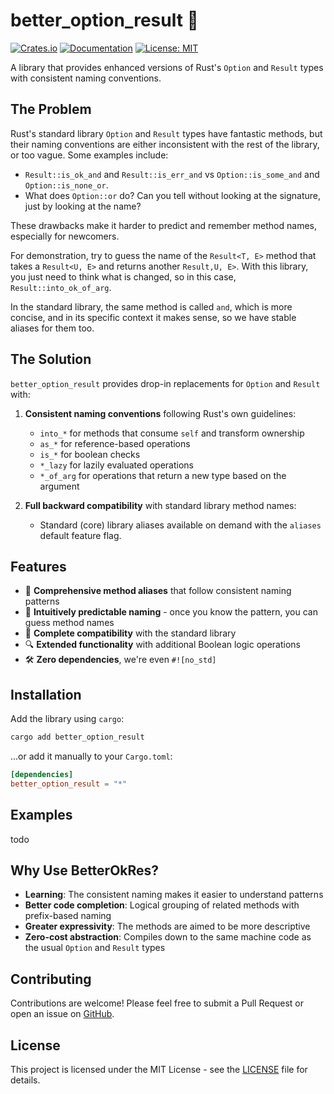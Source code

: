 # better_option_result 🦀

[![Crates.io](https://img.shields.io/crates/v/better_option_result.svg)](https://crates.io/crates/better_option_result)
[![Documentation](https://docs.rs/better_option_result/badge.svg)](https://docs.rs/better_option_result)
[![License: MIT](https://img.shields.io/badge/License-MIT-yellow.svg)](https://opensource.org/licenses/MIT)

A library that provides enhanced versions of Rust's `Option` and `Result` types with consistent naming conventions.

## The Problem

Rust's standard library `Option` and `Result` types have fantastic methods, but their naming conventions are either inconsistent with the rest of the library, or too vague. Some examples include:

-   `Result::is_ok_and` and `Result::is_err_and` vs `Option::is_some_and` and `Option::is_none_or`.
-   What does `Option::or` do? Can you tell without looking at the signature, just by looking at the name?

These drawbacks make it harder to predict and remember method names, especially for newcomers.

For demonstration, try to guess the name of the `Result<T, E>` method that takes a `Result<U, E>` and returns another `Result,U, E>`. With this library, you just need to think what is changed, so in this case, `Result::into_ok_of_arg`.

In the standard library, the same method is called `and`, which is more concise, and in its specific context it makes sense, so we have stable aliases for them too.

## The Solution

`better_option_result` provides drop-in replacements for `Option` and `Result` with:

1. **Consistent naming conventions** following Rust's own guidelines:

    - `into_*` for methods that consume `self` and transform ownership
    - `as_*` for reference-based operations
    - `is_*` for boolean checks
    - `*_lazy` for lazily evaluated operations
    - `*_of_arg` for operations that return a new type based on the argument

2. **Full backward compatibility** with standard library method names:
    - Standard (core) library aliases available on demand with the `aliases` default feature flag.

## Features

-   🔄 **Comprehensive method aliases** that follow consistent naming patterns
-   🧠 **Intuitively predictable naming** - once you know the pattern, you can guess method names
-   🔗 **Complete compatibility** with the standard library
-   🔍 **Extended functionality** with additional Boolean logic operations
-   🛠️ **Zero dependencies**, we're even `#![no_std]`

## Installation

Add the library using `cargo`:
```bash
cargo add better_option_result
```

...or add it manually to your `Cargo.toml`:

```toml
[dependencies]
better_option_result = "*"
```

## Examples

todo

## Why Use BetterOkRes?

-   **Learning**: The consistent naming makes it easier to understand patterns
-   **Better code completion**: Logical grouping of related methods with prefix-based naming
-   **Greater expressivity**: The methods are aimed to be more descriptive
-   **Zero-cost abstraction**: Compiles down to the same machine code as the usual `Option` and `Result` types

## Contributing

Contributions are welcome! Please feel free to submit a Pull Request or open an issue on [GitHub](https://github.com/Paladynee/better-option-result).

## License

This project is licensed under the MIT License - see the [LICENSE](LICENSE) file for details.

